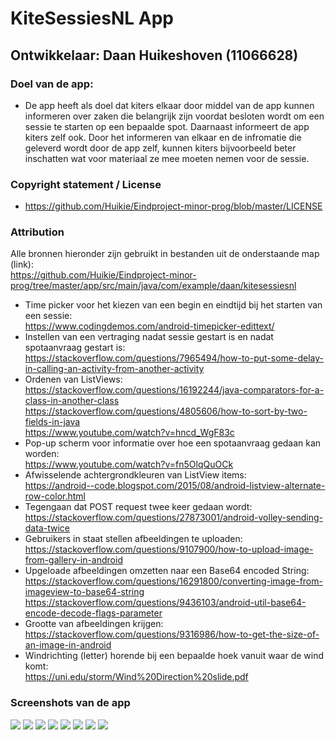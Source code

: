 # KiteSessiesNL App

## Ontwikkelaar: Daan Huikeshoven (11066628)
### Doel van de app:
- De app heeft als doel dat kiters elkaar door middel van de app kunnen informeren over zaken die belangrijk zijn voordat besloten wordt om een sessie te starten op een bepaalde spot. Daarnaast informeert de app kiters zelf ook. Door het informeren van elkaar en de infromatie die geleverd wordt door de app zelf, kunnen kiters bijvoorbeeld beter inschatten wat voor materiaal ze mee moeten nemen voor de sessie.
### Copyright statement / License
- https://github.com/Huikie/Eindproject-minor-prog/blob/master/LICENSE
### Attribution
Alle bronnen hieronder zijn gebruikt in bestanden uit de onderstaande map (link):<br>
https://github.com/Huikie/Eindproject-minor-prog/tree/master/app/src/main/java/com/example/daan/kitesessiesnl

- Time picker voor het kiezen van een begin en eindtijd bij het starten van een sessie:<br>
  https://www.codingdemos.com/android-timepicker-edittext/<br>
- Instellen van een vertraging nadat sessie gestart is en nadat spotaanvraag gestart is:      <br>https://stackoverflow.com/questions/7965494/how-to-put-some-delay-in-calling-an-activity-from-another-activity
- Ordenen van ListViews:<br>
  https://stackoverflow.com/questions/16192244/java-comparators-for-a-class-in-another-class <br>https://stackoverflow.com/questions/4805606/how-to-sort-by-two-fields-in-java<br>
  https://www.youtube.com/watch?v=hncd_WgF83c
- Pop-up scherm voor informatie over hoe een spotaanvraag gedaan kan worden:<br>
  https://www.youtube.com/watch?v=fn5OlqQuOCk
- Afwisselende achtergrondkleuren van ListView items:<br>
  https://android--code.blogspot.com/2015/08/android-listview-alternate-row-color.html
- Tegengaan dat POST request twee keer gedaan wordt:<br>
  https://stackoverflow.com/questions/27873001/android-volley-sending-data-twice
- Gebruikers in staat stellen afbeeldingen te uploaden:<br>
  https://stackoverflow.com/questions/9107900/how-to-upload-image-from-gallery-in-android
- Upgeloade afbeeldingen omzetten naar een Base64 encoded String:<br>
  https://stackoverflow.com/questions/16291800/converting-image-from-imageview-to-base64-string<br>
  https://stackoverflow.com/questions/9436103/android-util-base64-encode-decode-flags-parameter
- Grootte van afbeeldingen krijgen:<br>
  https://stackoverflow.com/questions/9316986/how-to-get-the-size-of-an-image-in-android
- Windrichting (letter) horende bij een bepaalde hoek vanuit waar de wind komt:<br>
  https://uni.edu/storm/Wind%20Direction%20slide.pdf
### Screenshots van de app
![](https://github.com/Huikie/Eindproject-minor-prog/blob/master/doc/home.png)
![](https://github.com/Huikie/Eindproject-minor-prog/blob/master/doc/home_hint.png)
![](https://github.com/Huikie/Eindproject-minor-prog/blob/master/doc/spot_details.png)
![](https://github.com/Huikie/Eindproject-minor-prog/blob/master/doc/start_session.png)
![](https://github.com/Huikie/Eindproject-minor-prog/blob/master/doc/long_click_info.png)
![](https://github.com/Huikie/Eindproject-minor-prog/blob/master/doc/spot_request.png)
![](https://github.com/Huikie/Eindproject-minor-prog/blob/master/doc/session_list.png)
![](https://github.com/Huikie/Eindproject-minor-prog/blob/master/doc/spot_list.png)

